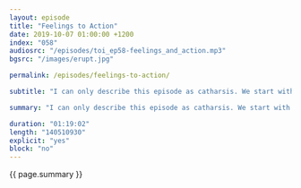 ```yaml
---
layout: episode
title: "Feelings to Action"
date: 2019-10-07 01:00:00 +1200
index: "058"
audiosrc: "/episodes/toi_ep58-feelings_and_action.mp3"
bgsrc: "/images/erupt.jpg"

permalink: /episodes/feelings-to-action/

subtitle: "I can only describe this episode as catharsis. We start with a mini-therapy session as we discuss our feelings and the different ways we manage them. Then, as we feel stronger and more capable, we move on to discussing the real change that we can influence to make the world a better place for everyone. This episode uplifted me and placated my worst anxieties. I hope you enjoy it too."

summary: "I can only describe this episode as catharsis. We start with a mini-therapy session as we discuss our feelings and the different ways we manage them. Then, as we feel stronger and more capable, we move on to discussing the real change that we can influence to make the world a better place for everyone. This episode uplifted me and placated my worst anxieties. I hope you enjoy it too."

duration: "01:19:02"
length: "140510930"
explicit: "yes"
block: "no" 
---
```

<section class="summary" markdown="1">

{{ page.summary }}

</section>



<section id="shownotes" class="hidden" markdown="1">


</section>
